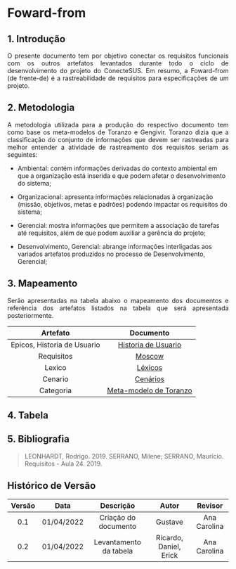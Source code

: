 # Foward-from

## 1. Introdução

<p style="text-align: justify;"> O presente documento tem por objetivo conectar os requisitos funcionais com os outros artefatos levantados durante todo o ciclo de desenvolvimento do projeto do ConecteSUS. Em resumo, a Foward-from (de frente-de) é a rastreabilidade de requisitos para especificações de um projeto.
</p>

## 2. Metodologia

<p style="text-align: justify;"> 
A metodologia utilizada para a produção do respectivo documento tem como base os meta-modelos de Toranzo e Gengivir. Toranzo dizia que a classificação do conjunto de informações que devem ser rastreadas para melhor entender a atividade de rastreamento dos requisitos seriam as seguintes:</p>

- Ambiental: contém informações derivadas do contexto ambiental em que a organização está inserida e que podem afetar o desenvolvimento do sistema;

- Organizacional: apresenta informações relacionadas à organização (missão, objetivos, metas e padrões) podendo impactar os requisitos do sistema;

- Gerencial: mostra informações que permitem a associação de tarefas até requisitos, além de que podem auxiliar a gerência do projeto;

- Desenvolvimento, Gerencial: abrange informações interligadas aos variados artefatos produzidos no processo de Desenvolvimento, Gerencial;

## 3. Mapeamento

<p style="text-align: justify;"> Serão apresentadas na tabela abaixo o mapeamento dos documentos e referência dos artefatos listados na tabela que será apresentada posteriormente.</p>

|          Artefato           |                                                        Documento                                                         |
| :-------------------------: | :----------------------------------------------------------------------------------------------------------------------: |
| Epicos, Historia de Usuario |    [Historia de Usuario](https://requisitos-de-software.github.io/2021.2-ConecteSUS/Modelagem/historias_de_usuario/)     |
|         Requisitos          | [Moscow](https://requisitos-de-software.github.io/2021.2-ConecteSUS/Elicita%C3%A7%C3%A3o/Tecnica_de_priorizacao/Moscow/) |
|           Lexico            |    [Léxicos](https://requisitos-de-software.github.io/2021.2-ConecteSUS/An%C3%A1lise/Verifica%C3%A7%C3%A3o/Lexicos/)     |
|           Cenario           |   [Cenários](https://requisitos-de-software.github.io/2021.2-ConecteSUS/An%C3%A1lise/Verifica%C3%A7%C3%A3o/Cenarios/)    |
|          Categoria          |                 [Meta-modelo de Toranzo](https://labrasoft.ifba.edu.br/assets/files/pdf/Livro_AADSP.pdf)                 |

## 4. Tabela

<!-- COLOQUEM A TABELA AQUI -->

## 5. Bibliografia

> LEONHARDT, Rodrigo. 2019.
> SERRANO, Milene; SERRANO, Maurício. Requisitos - Aula 24. 2019.

## Histórico de Versão

| Versão |    Data    |       Descrição        |         Autor          |   Revisor    |
| :----: | :--------: | :--------------------: | :--------------------: | :----------: |
|  0.1   | 01/04/2022 |  Criação do documento  |        Gustave         | Ana Carolina |
|  0.2   | 01/04/2022 | Levantamento da tabela | Ricardo, Daniel, Erick | Ana Carolina |
